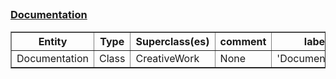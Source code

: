 ## <h3><a href="http://www.semanticweb.org/oxg/ontologies/2023/1/maSMP#Documentation">Documentation</a></h3><table border="1" class="dataframe">
  <thead>
    <tr style="text-align: center;">
      <th>Entity</th>
      <th>Type</th>
      <th>Superclass(es)</th>
      <th>comment</th>
      <th>label</th>
      <th>seeAlso</th>
    </tr>
  </thead>
  <tbody>
    <tr>
      <td>Documentation</td>
      <td>Class</td>
      <td>CreativeWork</td>
      <td>None</td>
      <td>'Documentation'</td>
      <td>None</td>
    </tr>
  </tbody>
</table>